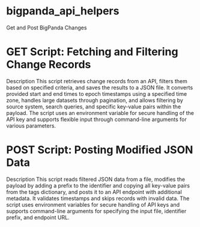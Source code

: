 # bigpanda_api_helpers
 Get and Post BigPanda Changes 


# GET Script: Fetching and Filtering Change Records
Description
This script retrieves change records from an API, filters them based on specified criteria, and saves the results to a JSON file. It converts provided start and end times to epoch timestamps using a specified time zone, handles large datasets through pagination, and allows filtering by source system, search queries, and specific key-value pairs within the payload. The script uses an environment variable for secure handling of the API key and supports flexible input through command-line arguments for various parameters.

# POST Script: Posting Modified JSON Data
Description
This script reads filtered JSON data from a file, modifies the payload by adding a prefix to the identifier and copying all key-value pairs from the tags dictionary, and posts it to an API endpoint with additional metadata. It validates timestamps and skips records with invalid data. The script uses environment variables for secure handling of API keys and supports command-line arguments for specifying the input file, identifier prefix, and endpoint URL.
